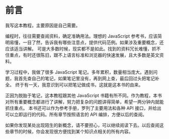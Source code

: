 # 前言

我写这本教程，主要原因是自己需要。

编程时，往往需要查阅资料，确定准确用法。理想的 JavaScript 参考书，应该简明易懂，一目了然，告诉我有哪些注意点，提供代码范例。如果涉及重要概念，还应该适当讲解。
可是大多数时候，现实都不是如此。找到的资料冗长难懂，抓不住重点，有时还很陈旧，跟不上语言标准和浏览器的快速发展，且大多数是英文资料。

学习过程中，我做了很多 JavaScript 笔记。多年累积，数量相当庞大。遇到问题，我首先查自己的笔记，如果笔记里没有，再到网上查，最后回过头把笔记补全。
终于有一天，我意识到可以把笔记做成书，这就是这本书的由来。

正因为脱胎于笔记，这本教程跟其他 JavaScript 书籍有所不同。作为教程，本书对所有重要概念都进行了讲解，努力把复杂的问题讲得简单，希望一两分钟内就能抓住重点。
本书还可以作为参考手册，罗列了主要用法和各种 API 接口，并给出可以立即运行的代码。所有章节按照语言的 API 编排，方便以后的查阅。

如果你发现某处出现陌生的新概念，请不要担心，可以继续阅读下去。以后查阅这些章节的时候，你会发现很方便找到某个知识点相关的所有内容。
